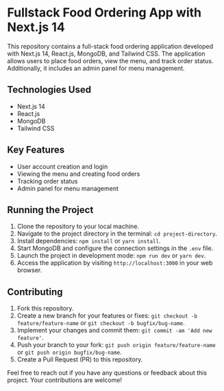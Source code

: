 # Fullstack Food Ordering App with Next.js 14

This repository contains a full-stack food ordering application developed with Next.js 14, React.js, MongoDB, and Tailwind CSS. The application allows users to place food orders, view the menu, and track order status. Additionally, it includes an admin panel for menu management.

## Technologies Used

- Next.js 14
- React.js
- MongoDB
- Tailwind CSS

## Key Features

- User account creation and login
- Viewing the menu and creating food orders
- Tracking order status
- Admin panel for menu management

## Running the Project

1. Clone the repository to your local machine.
2. Navigate to the project directory in the terminal: `cd project-directory`.
3. Install dependencies: `npm install` or `yarn install`.
4. Start MongoDB and configure the connection settings in the `.env` file.
5. Launch the project in development mode: `npm run dev` or `yarn dev`.
6. Access the application by visiting `http://localhost:3000` in your web browser.

## Contributing

1. Fork this repository.
2. Create a new branch for your features or fixes: `git checkout -b feature/feature-name` or `git checkout -b bugfix/bug-name`.
3. Implement your changes and commit them: `git commit -am 'Add new feature'`.
4. Push your branch to your fork: `git push origin feature/feature-name` or `git push origin bugfix/bug-name`.
5. Create a Pull Request (PR) to this repository.

Feel free to reach out if you have any questions or feedback about this project. Your contributions are welcome!
